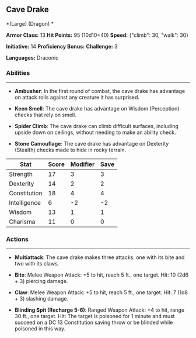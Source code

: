 ## Cave Drake
*(Large) (Dragon) *

**Armor Class:** 13
**Hit Points:** 95 (10d10+40)
**Speed:** {"climb": 30, "walk": 30}

**Initiative:** 14
**Proficiency Bonus:**
**Challenge:** 3

**Languages:** Draconic

### Abilities
 --- 
- **Ambusher**: In the first round of combat, the cave drake has advantage on attack rolls against any creature it has surprised.

- **Keen Smell**: The cave drake has advantage on Wisdom (Perception) checks that rely on smell.

- **Spider Climb**: The cave drake can climb difficult surfaces, including upside down on ceilings, without needing to make an ability check.

- **Stone Camouflage**: The cave drake has advantage on Dexterity (Stealth) checks made to hide in rocky terrain.



| Stat | Score | Modifier | Save |
| ---- | ---- | ---- | ---- |
| Strength | 17 | 3 | 3 |
| Dexterity | 14 | 2 | 2 |
| Constitution | 18 | 4 | 4 |
| Intelligence | 6 | -2 | -2 |
| Wisdom | 13 | 1 | 1 |
| Charisma | 11 | 0 | 0 |

### Actions
 --- 
- **Multiattack**: The cave drake makes three attacks: one with its bite and two with its claws.

- **Bite**: Melee Weapon Attack: +5 to hit, reach 5 ft., one target. Hit: 10 (2d6 + 3) piercing damage.

- **Claw**: Melee Weapon Attack: +5 to hit, reach 5 ft., one target. Hit: 7 (1d8 + 3) slashing damage.

- **Blinding Spit (Recharge 5-6)**: Ranged Weapon Attack: +4 to hit, range 30 ft., one target. Hit: The target is poisoned for 1 minute and must succeed on a DC 13 Constitution saving throw or be blinded while poisoned in this way.

